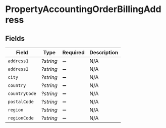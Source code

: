 # PropertyAccountingOrderBillingAddress


## Fields

| Field              | Type               | Required           | Description        |
| ------------------ | ------------------ | ------------------ | ------------------ |
| `address1`         | *?string*          | :heavy_minus_sign: | N/A                |
| `address2`         | *?string*          | :heavy_minus_sign: | N/A                |
| `city`             | *?string*          | :heavy_minus_sign: | N/A                |
| `country`          | *?string*          | :heavy_minus_sign: | N/A                |
| `countryCode`      | *?string*          | :heavy_minus_sign: | N/A                |
| `postalCode`       | *?string*          | :heavy_minus_sign: | N/A                |
| `region`           | *?string*          | :heavy_minus_sign: | N/A                |
| `regionCode`       | *?string*          | :heavy_minus_sign: | N/A                |